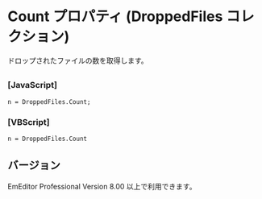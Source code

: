 # Count プロパティ (DroppedFiles コレクション)

ドロップされたファイルの数を取得します。

## 

### \[JavaScript\]

```
n = DroppedFiles.Count;
```

### \[VBScript\]

```
n = DroppedFiles.Count
```

## バージョン

EmEditor Professional Version 8.00 以上で利用できます。
